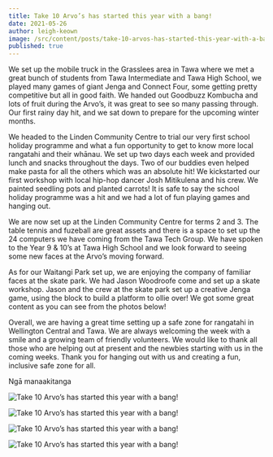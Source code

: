 ```yaml
---
title: Take 10 Arvo’s has started this year with a bang!
date: 2021-05-26
author: leigh-keown
image: /src/content/posts/take-10-arvos-has-started-this-year-with-a-bang.jpg
published: true
---
```

We set up the mobile truck in the Grasslees area in Tawa where we met a great bunch of students from Tawa Intermediate and Tawa High School, we played many games of giant Jenga and Connect Four, some getting pretty competitive but all in good faith. We handed out Goodbuzz Kombucha and lots of fruit during the Arvo’s, it was great to see so many passing through. Our first rainy day hit, and we sat down to prepare for the upcoming winter months.

We headed to the Linden Community Centre to trial our very first school holiday programme and what a fun opportunity to get to know more local rangatahi and their whānau. We set up two days each week and provided lunch and snacks throughout the days. Two of our buddies even helped make pasta for all the others which was an absolute hit! We kickstarted our first workshop with local hip-hop dancer Josh Mitikulena and his crew. We painted seedling pots and planted carrots! It is safe to say the school holiday programme was a hit and we had a lot of fun playing games and hanging out.

We are now set up at the Linden Community Centre for terms 2 and 3. The table tennis and fuzeball are great assets and there is a space to set up the 24 computers we have coming from the Tawa Tech Group. We have spoken to the Year 9 & 10’s at Tawa High School and we look forward to seeing some new faces at the Arvo’s moving forward.

As for our Waitangi Park set up, we are enjoying the company of familiar faces at the skate park. We had Jason Woodroofe come and set up a skate workshop. Jason and the crew at the skate park set up a creative Jenga game, using the block to build a platform to ollie over! We got some great content as you can see from the photos below!

Overall, we are having a great time setting up a safe zone for rangatahi in Wellington Central and Tawa. We are always welcoming the week with a smile and a growing team of friendly volunteers. We would like to thank all those who are helping out at present and the newbies starting with us in the coming weeks. Thank you for hanging out with us and creating a fun, inclusive safe zone for all.

Ngā manaakitanga

![Take 10 Arvo’s has started this year with a bang!](/img/news/take-10-arvos-has-started-this-year-with-a-bang-1.jpg)

![Take 10 Arvo’s has started this year with a bang!](/img/news/take-10-arvos-has-started-this-year-with-a-bang-2.jpg)

![Take 10 Arvo’s has started this year with a bang!](/img/news/take-10-arvos-has-started-this-year-with-a-bang-3.jpg)

![Take 10 Arvo’s has started this year with a bang!](/img/news/take-10-arvos-has-started-this-year-with-a-bang-4.jpg)
